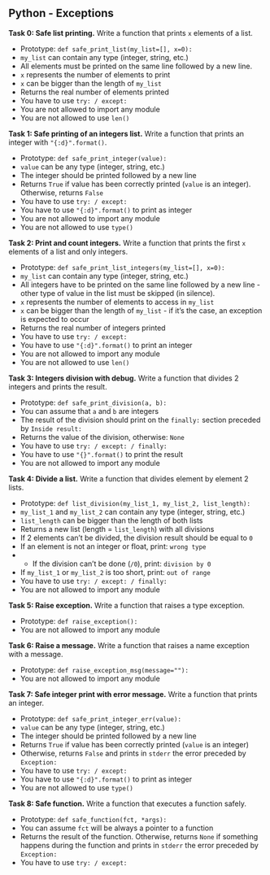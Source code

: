 ## Python - Exceptions

**Task 0: Safe list printing.**
Write a function that prints `x` elements of a list.
- Prototype: `def safe_print_list(my_list=[], x=0):`
- `my_list` can contain any type (integer, string, etc.)
- All elements must be printed on the same line followed by a new line.
- `x` represents the number of elements to print
- `x` can be bigger than the length of `my_list`
- Returns the real number of elements printed
- You have to use `try: / except:`
- You are not allowed to import any module
- You are not allowed to use `len()`

**Task 1: Safe printing of an integers list.**
Write a function that prints an integer with `"{:d}".format()`.
- Prototype: `def safe_print_integer(value):`
- `value` can be any type (integer, string, etc.)
- The integer should be printed followed by a new line
- Returns `True` if value has been correctly printed (`value` is an integer). Otherwise, returns `False`
- You have to use `try: / except:`
- You have to use `"{:d}".format()` to print as integer
- You are not allowed to import any module
- You are not allowed to use `type()`

**Task 2: Print and count integers.**
Write a function that prints the first `x` elements of a list and only integers.
- Prototype: `def safe_print_list_integers(my_list=[], x=0):`
- `my_list` can contain any type (integer, string, etc.)
- All integers have to be printed on the same line followed by a new line - other type of value in the list must be skipped (in silence).
- `x` represents the number of elements to access in `my_list`
- `x` can be bigger than the length of `my_list` - if it’s the case, an exception is expected to occur
- Returns the real number of integers printed
- You have to use `try: / except:`
- You have to use `"{:d}".format()` to print an integer
- You are not allowed to import any module
- You are not allowed to use `len()`

**Task 3: Integers division with debug.**
Write a function that divides 2 integers and prints the result.
- Prototype: `def safe_print_division(a, b):`
- You can assume that `a` and `b` are integers
- The result of the division should print on the `finally:` section preceded by `Inside result:`
- Returns the value of the division, otherwise: `None`
- You have to use `try: / except: / finally:`
- You have to use `"{}".format()` to print the result
- You are not allowed to import any module

**Task 4: Divide a list.**
Write a function that divides element by element 2 lists.
- Prototype: `def list_division(my_list_1, my_list_2, list_length):`
- `my_list_1` and `my_list_2` can contain any type (integer, string, etc.)
- `list_length` can be bigger than the length of both lists
- Returns a new list (length = `list_length`) with all divisions
- If 2 elements can’t be divided, the division result should be equal to `0`
- If an element is not an integer or float, print: `wrong type`
- - If the division can’t be done (`/0`), print: `division by 0`
- If `my_list_1` or `my_list_2` is too short, print: `out of range`
- You have to use `try: / except: / finally:`
- You are not allowed to import any module

**Task 5: Raise exception.**
Write a function that raises a type exception.
- Prototype: `def raise_exception():`
- You are not allowed to import any module

**Task 6: Raise a message.**
Write a function that raises a name exception with a message.
- Prototype: `def raise_exception_msg(message=""):`
- You are not allowed to import any module


**Task 7: Safe integer print with error message.**
Write a function that prints an integer.
- Prototype: `def safe_print_integer_err(value):`
- `value` can be any type (integer, string, etc.)
- The integer should be printed followed by a new line
- Returns `True` if value has been correctly printed (`value` is an integer)
- Otherwise, returns `False` and prints in `stderr` the error preceded by `Exception:`
- You have to use `try: / except:`
- You have to use `"{:d}".format()` to print as integer
- You are not allowed to use `type()`

**Task 8: Safe function.**
Write a function that executes a function safely.
- Prototype: `def safe_function(fct, *args):`
- You can assume `fct` will be always a pointer to a function
- Returns the result of the function. Otherwise, returns `None` if something happens during the function and prints in `stderr` the error preceded by `Exception:`
- You have to use `try: / except:`
